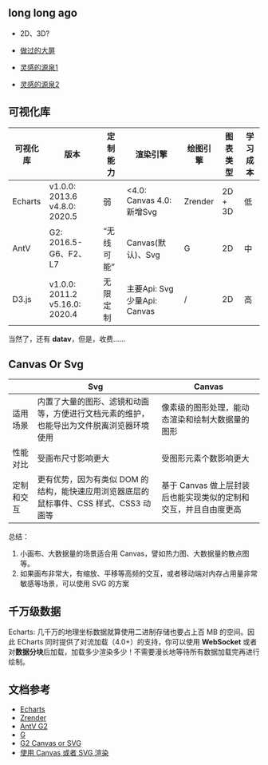 ## long long ago

- 2D、3D?

- [做过的大屏](https://cdn.dtwave.com/waveview-demo/main/main.html)
- [灵感的源泉1](https://pudding.cool/)
- [灵感的源泉2](https://blockbuilder.org/search)

## 可视化库

| 可视化库 | 版本 | 定制能力 | 渲染引擎 | 绘图引擎 | 图表类型 | 学习成本 |
| --- | --- | --- | --- | --- | --- | --- |
| Echarts | v1.0.0: 2013.6 v4.8.0: 2020.5 | 弱 | <4.0: Canvas 4.0: 新增Svg | Zrender | 2D + 3D | 低 |
| AntV | G2: 2016.5- G6、F2、L7 | “无线可能” | Canvas(默认)、Svg | G | 2D | 中 |
| D3.js  | v1.0.0: 2011.2 v5.16.0: 2020.4 | 无限定制 | 主要Api: Svg 少量Api: Canvas | / | 2D | 高 |

当然了，还有 **datav**，但是，收费……

## Canvas Or Svg

|   | Svg | Canvas |
| --- | --- | --- |
| 适用场景 | 内置了大量的图形、滤镜和动画等，方便进行文档元素的维护，也能导出为文件脱离浏览器环境使用 | 像素级的图形处理，能动态渲染和绘制大数据量的图形 |
| 性能对比 | 受画布尺寸影响更大 | 受图形元素个数影响更大 |
| 定制和交互 | 更有优势，因为有类似 DOM 的结构，能快速应用浏览器底层的鼠标事件、CSS 样式、CSS3 动画等 | 基于 Canvas 做上层封装后也能实现类似的定制和交互，并且自由度更高  |

总结：
1. 小画布、大数据量的场景适合用 Canvas，譬如热力图、大数据量的散点图等。
2. 如果画布非常大，有缩放、平移等高频的交互，或者移动端对内存占用量非常敏感等场景，可以使用 SVG 的方案

## 千万级数据

Echarts: 几千万的地理坐标数据就算使用二进制存储也要占上百 MB 的空间。因此 ECharts 同时提供了对流加载（4.0+）的支持，你可以使用 **WebSocket** 或者对**数据分块**后加载，加载多少渲染多少！不需要漫长地等待所有数据加载完再进行绘制。

## 文档参考

- [Echarts](https://echarts.apache.org/zh/index.html)
- [Zrender](https://ecomfe.github.io/zrender-doc/public/)
- [AntV G2](https://antv.vision/zh)
- [G](https://www.yuque.com/antv/ou292n/dgh2o7)
- [G2 Canvas or SVG](https://g2.antv.vision/zh/docs/manual/tutorial/renderer)
- [使用 Canvas 或者 SVG 渲染](https://echarts.apache.org/zh/tutorial.html#%E4%BD%BF%E7%94%A8%20Canvas%20%E6%88%96%E8%80%85%20SVG%20%E6%B8%B2%E6%9F%93)